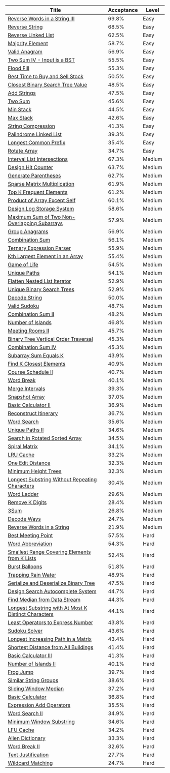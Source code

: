| Title                                                                                                                                      | Acceptance   | Level   |
|--------------------------------------------------------------------------------------------------------------------------------------------|--------------|---------|
| [Reverse Words in a String III](https://leetcode.com/problems/reverse-words-in-a-string-iii)                                               | 69.8%        | Easy    |
| [Reverse String](https://leetcode.com/problems/reverse-string)                                                                             | 68.5%        | Easy    |
| [Reverse Linked List](https://leetcode.com/problems/reverse-linked-list)                                                                   | 62.5%        | Easy    |
| [Majority Element](https://leetcode.com/problems/majority-element)                                                                         | 58.7%        | Easy    |
| [Valid Anagram](https://leetcode.com/problems/valid-anagram)                                                                               | 56.9%        | Easy    |
| [Two Sum IV - Input is a BST](https://leetcode.com/problems/two-sum-iv-input-is-a-bst)                                                     | 55.5%        | Easy    |
| [Flood Fill](https://leetcode.com/problems/flood-fill)                                                                                     | 55.3%        | Easy    |
| [Best Time to Buy and Sell Stock](https://leetcode.com/problems/best-time-to-buy-and-sell-stock)                                           | 50.5%        | Easy    |
| [Closest Binary Search Tree Value](https://leetcode.com/problems/closest-binary-search-tree-value)                                         | 48.5%        | Easy    |
| [Add Strings](https://leetcode.com/problems/add-strings)                                                                                   | 47.5%        | Easy    |
| [Two Sum](https://leetcode.com/problems/two-sum)                                                                                           | 45.6%        | Easy    |
| [Min Stack](https://leetcode.com/problems/min-stack)                                                                                       | 44.5%        | Easy    |
| [Max Stack](https://leetcode.com/problems/max-stack)                                                                                       | 42.6%        | Easy    |
| [String Compression](https://leetcode.com/problems/string-compression)                                                                     | 41.3%        | Easy    |
| [Palindrome Linked List](https://leetcode.com/problems/palindrome-linked-list)                                                             | 39.3%        | Easy    |
| [Longest Common Prefix](https://leetcode.com/problems/longest-common-prefix)                                                               | 35.4%        | Easy    |
| [Rotate Array](https://leetcode.com/problems/rotate-array)                                                                                 | 34.7%        | Easy    |
| [Interval List Intersections](https://leetcode.com/problems/interval-list-intersections)                                                   | 67.3%        | Medium  |
| [Design Hit Counter](https://leetcode.com/problems/design-hit-counter)                                                                     | 63.7%        | Medium  |
| [Generate Parentheses](https://leetcode.com/problems/generate-parentheses)                                                                 | 62.7%        | Medium  |
| [Sparse Matrix Multiplication](https://leetcode.com/problems/sparse-matrix-multiplication)                                                 | 61.9%        | Medium  |
| [Top K Frequent Elements](https://leetcode.com/problems/top-k-frequent-elements)                                                           | 61.2%        | Medium  |
| [Product of Array Except Self](https://leetcode.com/problems/product-of-array-except-self)                                                 | 60.1%        | Medium  |
| [Design Log Storage System](https://leetcode.com/problems/design-log-storage-system)                                                       | 58.6%        | Medium  |
| [Maximum Sum of Two Non-Overlapping Subarrays](https://leetcode.com/problems/maximum-sum-of-two-non-overlapping-subarrays)                 | 57.9%        | Medium  |
| [Group Anagrams](https://leetcode.com/problems/group-anagrams)                                                                             | 56.9%        | Medium  |
| [Combination Sum](https://leetcode.com/problems/combination-sum)                                                                           | 56.1%        | Medium  |
| [Ternary Expression Parser](https://leetcode.com/problems/ternary-expression-parser)                                                       | 55.9%        | Medium  |
| [Kth Largest Element in an Array](https://leetcode.com/problems/kth-largest-element-in-an-array)                                           | 55.4%        | Medium  |
| [Game of Life](https://leetcode.com/problems/game-of-life)                                                                                 | 54.5%        | Medium  |
| [Unique Paths](https://leetcode.com/problems/unique-paths)                                                                                 | 54.1%        | Medium  |
| [Flatten Nested List Iterator](https://leetcode.com/problems/flatten-nested-list-iterator)                                                 | 52.9%        | Medium  |
| [Unique Binary Search Trees](https://leetcode.com/problems/unique-binary-search-trees)                                                     | 52.9%        | Medium  |
| [Decode String](https://leetcode.com/problems/decode-string)                                                                               | 50.0%        | Medium  |
| [Valid Sudoku](https://leetcode.com/problems/valid-sudoku)                                                                                 | 48.7%        | Medium  |
| [Combination Sum II](https://leetcode.com/problems/combination-sum-ii)                                                                     | 48.2%        | Medium  |
| [Number of Islands](https://leetcode.com/problems/number-of-islands)                                                                       | 46.8%        | Medium  |
| [Meeting Rooms II](https://leetcode.com/problems/meeting-rooms-ii)                                                                         | 45.7%        | Medium  |
| [Binary Tree Vertical Order Traversal](https://leetcode.com/problems/binary-tree-vertical-order-traversal)                                 | 45.3%        | Medium  |
| [Combination Sum IV](https://leetcode.com/problems/combination-sum-iv)                                                                     | 45.3%        | Medium  |
| [Subarray Sum Equals K](https://leetcode.com/problems/subarray-sum-equals-k)                                                               | 43.9%        | Medium  |
| [Find K Closest Elements](https://leetcode.com/problems/find-k-closest-elements)                                                           | 40.9%        | Medium  |
| [Course Schedule II](https://leetcode.com/problems/course-schedule-ii)                                                                     | 40.7%        | Medium  |
| [Word Break](https://leetcode.com/problems/word-break)                                                                                     | 40.1%        | Medium  |
| [Merge Intervals](https://leetcode.com/problems/merge-intervals)                                                                           | 39.3%        | Medium  |
| [Snapshot Array](https://leetcode.com/problems/snapshot-array)                                                                             | 37.0%        | Medium  |
| [Basic Calculator II](https://leetcode.com/problems/basic-calculator-ii)                                                                   | 36.9%        | Medium  |
| [Reconstruct Itinerary](https://leetcode.com/problems/reconstruct-itinerary)                                                               | 36.7%        | Medium  |
| [Word Search](https://leetcode.com/problems/word-search)                                                                                   | 35.6%        | Medium  |
| [Unique Paths II](https://leetcode.com/problems/unique-paths-ii)                                                                           | 34.6%        | Medium  |
| [Search in Rotated Sorted Array](https://leetcode.com/problems/search-in-rotated-sorted-array)                                             | 34.5%        | Medium  |
| [Spiral Matrix](https://leetcode.com/problems/spiral-matrix)                                                                               | 34.1%        | Medium  |
| [LRU Cache](https://leetcode.com/problems/lru-cache)                                                                                       | 33.2%        | Medium  |
| [One Edit Distance](https://leetcode.com/problems/one-edit-distance)                                                                       | 32.3%        | Medium  |
| [Minimum Height Trees](https://leetcode.com/problems/minimum-height-trees)                                                                 | 32.3%        | Medium  |
| [Longest Substring Without Repeating Characters](https://leetcode.com/problems/longest-substring-without-repeating-characters)             | 30.4%        | Medium  |
| [Word Ladder](https://leetcode.com/problems/word-ladder)                                                                                   | 29.6%        | Medium  |
| [Remove K Digits](https://leetcode.com/problems/remove-k-digits)                                                                           | 28.4%        | Medium  |
| [3Sum](https://leetcode.com/problems/3sum)                                                                                                 | 26.8%        | Medium  |
| [Decode Ways](https://leetcode.com/problems/decode-ways)                                                                                   | 24.7%        | Medium  |
| [Reverse Words in a String](https://leetcode.com/problems/reverse-words-in-a-string)                                                       | 21.9%        | Medium  |
| [Best Meeting Point](https://leetcode.com/problems/best-meeting-point)                                                                     | 57.5%        | Hard    |
| [Word Abbreviation](https://leetcode.com/problems/word-abbreviation)                                                                       | 54.3%        | Hard    |
| [Smallest Range Covering Elements from K Lists](https://leetcode.com/problems/smallest-range-covering-elements-from-k-lists)               | 52.4%        | Hard    |
| [Burst Balloons](https://leetcode.com/problems/burst-balloons)                                                                             | 51.8%        | Hard    |
| [Trapping Rain Water](https://leetcode.com/problems/trapping-rain-water)                                                                   | 48.9%        | Hard    |
| [Serialize and Deserialize Binary Tree](https://leetcode.com/problems/serialize-and-deserialize-binary-tree)                               | 47.5%        | Hard    |
| [Design Search Autocomplete System](https://leetcode.com/problems/design-search-autocomplete-system)                                       | 44.7%        | Hard    |
| [Find Median from Data Stream](https://leetcode.com/problems/find-median-from-data-stream)                                                 | 44.3%        | Hard    |
| [Longest Substring with At Most K Distinct Characters](https://leetcode.com/problems/longest-substring-with-at-most-k-distinct-characters) | 44.1%        | Hard    |
| [Least Operators to Express Number](https://leetcode.com/problems/least-operators-to-express-number)                                       | 43.8%        | Hard    |
| [Sudoku Solver](https://leetcode.com/problems/sudoku-solver)                                                                               | 43.6%        | Hard    |
| [Longest Increasing Path in a Matrix](https://leetcode.com/problems/longest-increasing-path-in-a-matrix)                                   | 43.4%        | Hard    |
| [Shortest Distance from All Buildings](https://leetcode.com/problems/shortest-distance-from-all-buildings)                                 | 41.4%        | Hard    |
| [Basic Calculator III](https://leetcode.com/problems/basic-calculator-iii)                                                                 | 41.3%        | Hard    |
| [Number of Islands II](https://leetcode.com/problems/number-of-islands-ii)                                                                 | 40.1%        | Hard    |
| [Frog Jump](https://leetcode.com/problems/frog-jump)                                                                                       | 39.7%        | Hard    |
| [Similar String Groups](https://leetcode.com/problems/similar-string-groups)                                                               | 38.6%        | Hard    |
| [Sliding Window Median](https://leetcode.com/problems/sliding-window-median)                                                               | 37.2%        | Hard    |
| [Basic Calculator](https://leetcode.com/problems/basic-calculator)                                                                         | 36.8%        | Hard    |
| [Expression Add Operators](https://leetcode.com/problems/expression-add-operators)                                                         | 35.5%        | Hard    |
| [Word Search II](https://leetcode.com/problems/word-search-ii)                                                                             | 34.9%        | Hard    |
| [Minimum Window Substring](https://leetcode.com/problems/minimum-window-substring)                                                         | 34.6%        | Hard    |
| [LFU Cache](https://leetcode.com/problems/lfu-cache)                                                                                       | 34.2%        | Hard    |
| [Alien Dictionary](https://leetcode.com/problems/alien-dictionary)                                                                         | 33.3%        | Hard    |
| [Word Break II](https://leetcode.com/problems/word-break-ii)                                                                               | 32.6%        | Hard    |
| [Text Justification](https://leetcode.com/problems/text-justification)                                                                     | 27.7%        | Hard    |
| [Wildcard Matching](https://leetcode.com/problems/wildcard-matching)                                                                       | 24.7%        | Hard    |